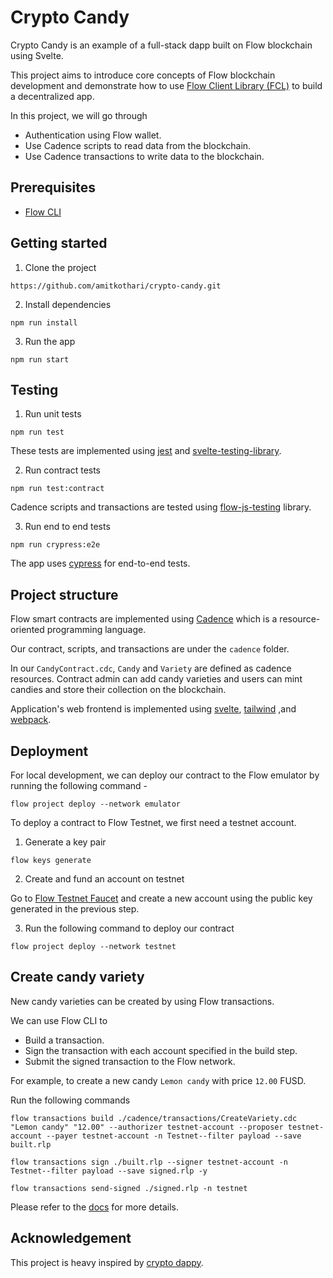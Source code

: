 # Crypto Candy


Crypto Candy is an example of a full-stack dapp built on Flow blockchain using Svelte.

This project aims to introduce core concepts of Flow blockchain development and demonstrate how to use [Flow Client Library (FCL)](https://github.com/onflow/fcl-js) to build a decentralized app.

In this project, we will go through
- Authentication using Flow wallet.
- Use Cadence scripts to read data from the blockchain.
- Use Cadence transactions to write data to the blockchain.

## Prerequisites
 - [Flow CLI](https://docs.onflow.org/flow-cli/)

## Getting started 

1. Clone the project
```
https://github.com/amitkothari/crypto-candy.git
```

2. Install dependencies

```
npm run install
```

3. Run the app

```
npm run start
```


## Testing

1. Run unit tests


```
npm run test
```
These tests are implemented using [jest](https://github.com/facebook/jest) and [svelte-testing-library](https://github.com/testing-library/svelte-testing-library).


2. Run contract tests
```
npm run test:contract
```
Cadence scripts and transactions are tested using [flow-js-testing](https://github.com/onflow/flow-js-testing) library.

3. Run end to end tests
```
npm run crypress:e2e
```
The app uses [cypress](https://github.com/cypress-io/cypress) for end-to-end tests.


## Project structure


Flow smart contracts are implemented using [Cadence](https://docs.onflow.org/cadence/) which is a resource-oriented programming language.

Our contract, scripts, and transactions are under the `cadence` folder.

In our `CandyContract.cdc`, `Candy` and `Variety` are defined as cadence resources. Contract admin can add candy varieties and users can mint candies and store their collection on the blockchain.

Application's web frontend is implemented using [svelte](https://github.com/sveltejs/svelte), [tailwind](https://github.com/tailwindlabs/tailwindcss) ,and [webpack](https://github.com/webpack/webpack).


## Deployment

For local development, we can deploy our contract to the Flow emulator by running the following command -

```
flow project deploy --network emulator
```

To deploy a contract to Flow Testnet, we first need a testnet account.

1.  Generate a key pair
```
flow keys generate
```

2. Create and fund an account on testnet

Go to [Flow Testnet Faucet](https://testnet-faucet.onflow.org) and create a new account using the public key generated in the previous step.

3. Run the following command to deploy our contract
```
flow project deploy --network testnet
```


## Create candy variety

New candy varieties can be created by using Flow transactions.

We can use Flow CLI to 
- Build a transaction.
- Sign the transaction with each account specified in the build step.
- Submit the signed transaction to the Flow network.

For example, to create a new candy `Lemon candy` with price `12.00` FUSD.

Run the following commands

```
flow transactions build ./cadence/transactions/CreateVariety.cdc "Lemon candy" "12.00" --authorizer testnet-account --proposer testnet-account --payer testnet-account -n Testnet--filter payload --save built.rlp
```


```
flow transactions sign ./built.rlp --signer testnet-account -n Testnet--filter payload --save signed.rlp -y
```

```
flow transactions send-signed ./signed.rlp -n testnet
```

Please refer to the [docs](https://docs.onflow.org/flow-cli/build-transactions/) for more details.

## Acknowledgement 

This project is heavy inspired by [crypto dappy](https://github.com/bebner/crypto-dappy).

